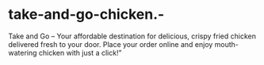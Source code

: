 # take-and-go-chicken.-
Take and Go – Your affordable destination for delicious, crispy fried chicken delivered fresh to your door. Place your order online and enjoy mouth-watering chicken with just a click!”
